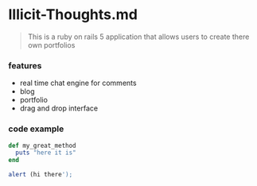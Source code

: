 # Illicit-Thoughts.md 

> This is a ruby on rails 5 application that allows users to create there own portfolios 

### features 

- real time chat engine for comments
- blog 
- portfolio
- drag and drop interface

### code example

```ruby
def my_great_method
  puts "here it is" 
end
``` 

``` javascript
alert (hi there'); 
```
